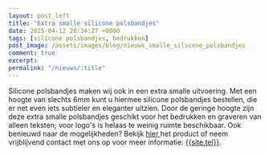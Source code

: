 ```yaml
---
layout: post_left
title: "Extra smalle silicone polsbandjes"
date: 2015-04-12 20:34:27 +0000
tags: [silicone polsbandjes, bedrukken]
post_image: /assets/images/blog/nieuws_smalle_silicone_polsbandjes
comment: true
excerpt:
permalink: "/nieuws/:title"
---
```

<p>Silicone polsbandjes maken wij ook in een extra smalle uitvoering. Met een hoogte van slechts 6mm kunt u hiermee silicone polsbandjes bestellen, die er net even iets subtieler en eleganter uitzien. Door de geringe hoogte zijn deze extra smalle polsbandjes geschikt voor het bedrukken en graveren van alleen teksten; voor logo's is helaas te weinig ruimte beschikbaar. Ook benieuwd naar de mogelijkheden? Bekijk
<a class="blue" title="extra smalle siliconen polsbandjes" href="https://www.allpremiums.nl/extra-smalle-siliconen-polsbandjes-extra-dunne-silicone-armbandjes">hier </a>het product of neem vrijblijvend contact met ons op voor meer informatie: <a href="tel:{{site.tel-link}}">{{site.tel}}</a>.</p>
